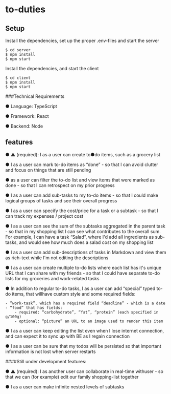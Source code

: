 # to-duties

## Setup

Install the dependencies, set up the proper .env-files and start the server
```
$ cd server
$ npm install
$ npm start
```
Install the dependencies, and start the client
```
$ cd client
$ npm install
$ npm start
```

###Technical Requirements

  ● Language: TypeScript
  
  ● Framework: React
  
  ● Backend: Node

## features
●  ⚠ (required): I as a user can create to●do items, such as a grocery list

●  I as a user can mark to-do items as “done” - so that I can avoid clutter and focus on things that are still pending

●   as a user can filter the to-do list and view items that were marked as done - so that I can retrospect on my prior progress

●  I as a user can add sub-tasks to my to-do items - so that I could make logical groups of tasks and see their overall progress 

●  I as a user can specify the cost/price for a task or a subtask - so that I can track my expenses / project cost

●  I as a user can see the sum of the subtasks aggregated in the parent task - so that in my shopping list I can see what contributes to the overall sum. For example, I can have a task “Salad”, where I'd add all ingredients as sub-tasks, and would see how much does a salad cost on my shopping list

●  I as a user can add sub-descriptions of tasks in Markdown and view them as rich-text while I'm not editing the descriptions


●  I as a user can create multiple to-do lists where each list has it's unique URL that I can share with my friends - so that I could have separate to-do lists for my groceries and work-related tasks

●  In addition to regular to-do tasks, I as a user can add “special” typed to-do items, that willhave custom style and some required fields:

    - ”work-task”, which has a required field “deadline” - which is a date
    - “food” that has fields:
        - required: “carbohydrate”, “fat”, “protein” (each specified in g/100g)
        - optional: “picture” an URL to an image used to render this item

●  I as a user can keep editing the list even when I lose internet connection, and can expect it to sync up with BE as I regain connection

●  I as a user can be sure that my todos will be persisted so that important information is not lost when server restarts


####Still under development features:

●  ⚠ (required): I as ​another user ​can collaborate in real-time with ​user ​- so that we can (for example) edit our family shopping-list together

● I as a user can make infinite nested levels of subtasks





